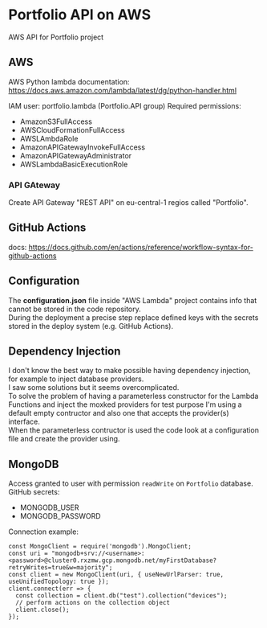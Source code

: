# Portfolio API on AWS
AWS API for Portfolio project

## AWS
AWS Python lambda documentation: https://docs.aws.amazon.com/lambda/latest/dg/python-handler.html

IAM user: portfolio.lambda (Portfolio.API group)
Required permissions:
- AmazonS3FullAccess
- AWSCloudFormationFullAccess
- AWSLAmbdaRole
- AmazonAPIGatewayInvokeFullAccess
- AmazonAPIGatewayAdministrator
- AWSLambdaBasicExecutionRole



### API GAteway

Create API Gateway "REST API" on eu-central-1 regios called "Portfolio".  



## GitHub Actions
docs: https://docs.github.com/en/actions/reference/workflow-syntax-for-github-actions

## Configuration
The __configuration.json__ file inside "AWS Lambda" project contains info that cannot be stored in the code repository.  
During the deployment a precise step replace defined keys with the secrets stored in the deploy system (e.g. GitHub Actions).  

## Dependency Injection
I don't know the best way to make possible having dependency injection, for example to inject database providers.  
I saw some solutions but it seems overcomplicated.  
To solve the problem of having a parameterless constructor for the Lambda Functions and inject the moxked providers for test purpose
I'm using a default empty contructor and also one that accepts the provider(s) interface.  
When the parameterless contructor is used the code look at a configuration file and create the provider using.  


## MongoDB

Access granted to user with permission ``readWrite`` on ``Portfolio`` database.  
GitHub secrets:
- MONGODB_USER
- MONGODB_PASSWORD

Connection example:
```
const MongoClient = require('mongodb').MongoClient;
const uri = "mongodb+srv://<username>:<password>@cluster0.rxzmw.gcp.mongodb.net/myFirstDatabase?retryWrites=true&w=majority";
const client = new MongoClient(uri, { useNewUrlParser: true, useUnifiedTopology: true });
client.connect(err => {
  const collection = client.db("test").collection("devices");
  // perform actions on the collection object
  client.close();
});
```

